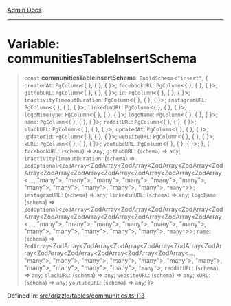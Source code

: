 [Admin Docs](/)

***

# Variable: communitiesTableInsertSchema

> `const` **communitiesTableInsertSchema**: `BuildSchema`\<`"insert"`, \{ `createdAt`: `PgColumn`\<\{ \}, \{ \}, \{ \}\>; `facebookURL`: `PgColumn`\<\{ \}, \{ \}, \{ \}\>; `githubURL`: `PgColumn`\<\{ \}, \{ \}, \{ \}\>; `id`: `PgColumn`\<\{ \}, \{ \}, \{ \}\>; `inactivityTimeoutDuration`: `PgColumn`\<\{ \}, \{ \}, \{ \}\>; `instagramURL`: `PgColumn`\<\{ \}, \{ \}, \{ \}\>; `linkedinURL`: `PgColumn`\<\{ \}, \{ \}, \{ \}\>; `logoMimeType`: `PgColumn`\<\{ \}, \{ \}, \{ \}\>; `logoName`: `PgColumn`\<\{ \}, \{ \}, \{ \}\>; `name`: `PgColumn`\<\{ \}, \{ \}, \{ \}\>; `redditURL`: `PgColumn`\<\{ \}, \{ \}, \{ \}\>; `slackURL`: `PgColumn`\<\{ \}, \{ \}, \{ \}\>; `updatedAt`: `PgColumn`\<\{ \}, \{ \}, \{ \}\>; `updaterId`: `PgColumn`\<\{ \}, \{ \}, \{ \}\>; `websiteURL`: `PgColumn`\<\{ \}, \{ \}, \{ \}\>; `xURL`: `PgColumn`\<\{ \}, \{ \}, \{ \}\>; `youtubeURL`: `PgColumn`\<\{ \}, \{ \}, \{ \}\>; \}, \{ `facebookURL`: (`schema`) => `any`; `githubURL`: (`schema`) => `any`; `inactivityTimeoutDuration`: (`schema`) => `ZodOptional`\<`ZodArray`\<ZodArray\<ZodArray\<ZodArray\<ZodArray\<ZodArray\<ZodArray\<ZodArray\<ZodArray\<ZodArray\<ZodArray\<ZodArray\<..., "many"\>, "many"\>, "many"\>, "many"\>, "many"\>, "many"\>, "many"\>, "many"\>, "many"\>, "many"\>, "many"\>, `"many"`\>\>; `instagramURL`: (`schema`) => `any`; `linkedinURL`: (`schema`) => `any`; `logoName`: (`schema`) => `ZodOptional`\<`ZodArray`\<ZodArray\<ZodArray\<ZodArray\<ZodArray\<ZodArray\<ZodArray\<ZodArray\<ZodArray\<ZodArray\<ZodArray\<ZodArray\<..., "many"\>, "many"\>, "many"\>, "many"\>, "many"\>, "many"\>, "many"\>, "many"\>, "many"\>, "many"\>, "many"\>, `"many"`\>\>; `name`: (`schema`) => `ZodArray`\<ZodArray\<ZodArray\<ZodArray\<ZodArray\<ZodArray\<ZodArray\<ZodArray\<ZodArray\<ZodArray\<ZodArray\<ZodArray\<..., "many"\>, "many"\>, "many"\>, "many"\>, "many"\>, "many"\>, "many"\>, "many"\>, "many"\>, "many"\>, "many"\>, `"many"`\>; `redditURL`: (`schema`) => `any`; `slackURL`: (`schema`) => `any`; `websiteURL`: (`schema`) => `any`; `xURL`: (`schema`) => `any`; `youtubeURL`: (`schema`) => `any`; \}\>

Defined in: [src/drizzle/tables/communities.ts:113](https://github.com/gautam-divyanshu/talawa-api/blob/22f85ff86fcf5f38b53dcdb9fe90ab33ea32d944/src/drizzle/tables/communities.ts#L113)
